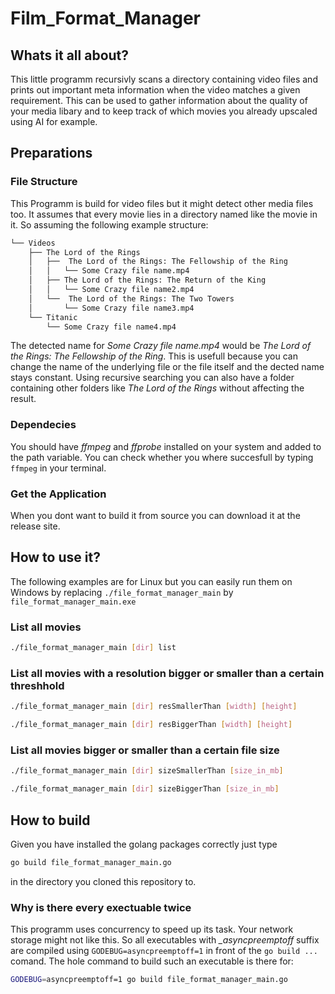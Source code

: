 # Film_Format_Manager
## Whats it all about?
This little programm recursivly scans a directory containing video files and prints out important meta information when the video matches a given requirement. This can be used to gather information about the quality of your media libary and to keep track of which movies you already upscaled using AI for example.
## Preparations
### File Structure
This Programm is build for video files but it might detect other media files too. It assumes that every movie lies in a directory named like the movie in it. So assuming the following example structure: 
```bash
└── Videos
    ├── The Lord of the Rings
    │   ├──  The Lord of the Rings: The Fellowship of the Ring
    │   │   └── Some Crazy file name.mp4
    │   ├── The Lord of the Rings: The Return of the King
    │   │   └── Some Crazy file name2.mp4
    │   └──  The Lord of the Rings: The Two Towers
    │       └── Some Crazy file name3.mp4
    └── Titanic
        └── Some Crazy file name4.mp4
```
The detected name for *Some Crazy file name.mp4* would be *The Lord of the Rings: The Fellowship of the Ring*. This is usefull because you can change the name of the underlying file or the file itself and the dected name stays constant. Using recursive searching you can also have a folder containing other folders like *The Lord of the Rings* without affecting the result.
### Dependecies
You should have *ffmpeg* and *ffprobe* installed on your system and added to the path variable. You can check whether you where succesfull by typing `ffmpeg` in your terminal.  
### Get the Application
When you dont want to build it from source you can download it at the release site.
## How to use it?
The following examples are for Linux but you can easily run them on Windows by replacing `./file_format_manager_main` by `file_format_manager_main.exe`

### List all movies
```bash
./file_format_manager_main [dir] list 
```
### List all movies with a resolution bigger or smaller than a certain threshhold
```bash
./file_format_manager_main [dir] resSmallerThan [width] [height] 
```
```bash
./file_format_manager_main [dir] resBiggerThan [width] [height] 
```
### List all movies bigger or smaller than a certain file size

```bash
./file_format_manager_main [dir] sizeSmallerThan [size_in_mb]
```
```bash
./file_format_manager_main [dir] sizeBiggerThan [size_in_mb] 
```
## How to build
Given you have installed the golang packages correctly just type 
```bash
go build file_format_manager_main.go
```
in the directory you cloned this repository to.
### Why is there every exectuable twice
This programm uses concurrency to speed up its task. Your network storage might not like this.
So all executables with *_asyncpreemptoff* suffix are compiled using `GODEBUG=asyncpreemptoff=1` in front of the `go build ...` comand. The hole command to build such an executable is there for:
```bash
GODEBUG=asyncpreemptoff=1 go build file_format_manager_main.go
```

